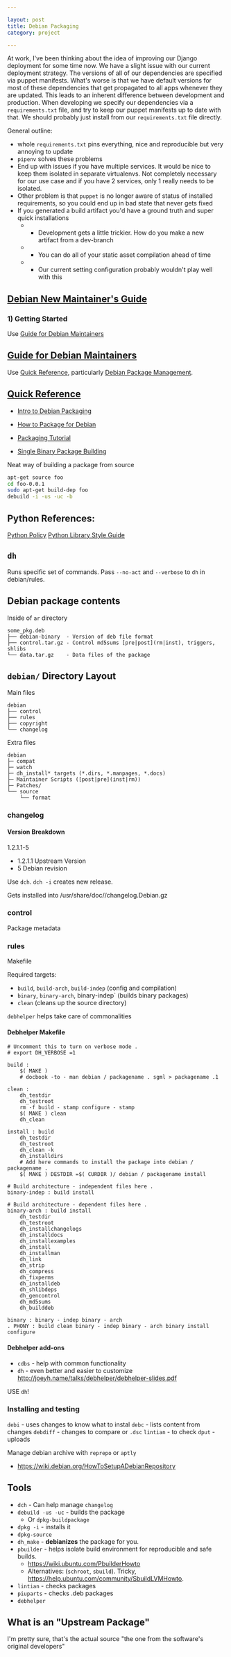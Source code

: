 ```yaml
---

layout: post
title: Debian Packaging
category: project

---
```


At work, I've been thinking about the idea of improving our Django deployment
for some time now. We have a slight issue with our current deployment strategy.
The versions of all of our dependencies are specified via puppet manifests.
What's worse is that we have default versions for most of these dependencies
that get propagated to all apps whenever they are updated. This leads to an
inherent difference between development and production. When developing we
specify our dependencies via a `requirements.txt` file, and try to keep our
puppet manifests up to date with that. We should probably just install from our
`requirements.txt` file directly.

General outline:
* whole `requirements.txt` pins everything, nice and reproducible but very
  annoying to update
* `pipenv` solves these problems
* End up with issues if you have multiple services. It would be nice to keep
  them isolated in separate virtualenvs. Not completely necessary for our use
case and if you have 2 services, only 1 really needs to be isolated.
* Other problem is that `puppet` is no longer aware of status of installed
  requirements, so you could end up in bad state that never gets fixed
* If you generated a build artifact you'd have a ground truth and super quick
  installations
  * - Development gets a little trickier. How do you make a new artifact from a
    dev-branch
  * + You can do all of your static asset compilation ahead of time
  * - Our current setting configuration probably wouldn't play well with this

## [Debian New Maintainer's Guide](https://www.debian.org/doc/manuals/maint-guide/index.en.html)

### 1) Getting Started

Use [Guide for Debian Maintainers](https://www.debian.org/doc/manuals/debmake-doc/index.en.html)

## [Guide for Debian Maintainers](https://www.debian.org/doc/manuals/debmake-doc/index.en.html)

Use [Quick Reference](https://www.debian.org/doc/user-manuals#quick-reference),
particularly [Debian Package
Management](https://www.debian.org/doc/manuals/debian-reference/ch02.en.html).

## [Quick Reference](https://www.debian.org/doc/user-manuals#quick-reference)

* [Intro to Debian Packaging](https://wiki.debian.org/Packaging/Intro?action=show&redirect=IntroDebianPackaging)

* [How to Package for Debian](https://wiki.debian.org/HowToPackageForDebian)
* [Packaging Tutorial](https://www.debian.org/doc/manuals/packaging-tutorial/packaging-tutorial.en.pdf)
* [Single Binary Package Building](http://tldp.org/HOWTO/html_single/Debian-Binary-Package-Building-HOWTO/)

Neat way of building a package from source
```bash
apt-get source foo
cd foo-0.0.1
sudo apt-get build-dep foo
debuild -i -us -uc -b
```

## Python References:

[Python Policy](https://www.debian.org/doc/packaging-manuals/python-policy/)
[Python Library Style Guide](https://wiki.debian.org/Python/LibraryStyleGuide)

## `dh`

Runs specific set of commands. Pass `--no-act` and `--verbose` to `dh` in
debian/rules.

## Debian package contents

Inside of `ar` directory

```
some_pkg.deb
├── debian-binary  - Version of deb file format
├── control.tar.gz - Control md5sums [pre|post](rm|inst), triggers, shlibs
└── data.tar.gz    - Data files of the package
```


## `debian/` Directory Layout

Main files
```
debian
├── control
├── rules
├── copyright
└── changelog
```

Extra files
```
debian
├─ compat
├─ watch
├─ dh_install* targets (*.dirs, *.manpages, *.docs)
├─ Maintainer Scripts ([post|pre](inst|rm))
├─ Patches/
└── source
    └── format
```

### changelog

#### Version Breakdown

1.2.1.1-5
* 1.2.1.1 Upstream Version
* 5 Debian revision

Use `dch`. `dch -i` creates new release.

Gets installed into /usr/share/doc/<package>/changelog.Debian.gz

### control

Package metadata

### rules

Makefile

Required targets:
* `build`, `build-arch`, `build-indep` (config and compilation)
* `binary`, `binary-arch`, binary-indep` (builds binary packages)
* `clean` (cleans up the source directory)

`debhelper` helps take care of commonalities

#### Debhelper Makefile

```
# Uncomment this to turn on verbose mode .
# export DH_VERBOSE =1

build :
	$( MAKE )
	# docbook -to - man debian / packagename . sgml > packagename .1

clean :
	dh_testdir
	dh_testroot
	rm -f build - stamp configure - stamp
	$( MAKE ) clean
	dh_clean

install : build
	dh_testdir
	dh_testroot
	dh_clean -k
	dh_installdirs
	# Add here commands to install the package into debian / packagename .
	$( MAKE ) DESTDIR =$( CURDIR )/ debian / packagename install

# Build architecture - independent files here .
binary-indep : build install

# Build architecture - dependent files here .
binary-arch : build install
	dh_testdir
	dh_testroot
	dh_installchangelogs
	dh_installdocs
	dh_installexamples
	dh_install
	dh_installman
	dh_link
	dh_strip
	dh_compress
	dh_fixperms
	dh_installdeb
	dh_shlibdeps
	dh_gencontrol
	dh_md5sums
	dh_builddeb

binary : binary - indep binary - arch
. PHONY : build clean binary - indep binary - arch binary install configure
```

#### Debhelper add-ons

* `cdbs` - help with common functionality
* `dh` - even better and easier to customize http://joeyh.name/talks/debhelper/debhelper-slides.pdf

USE `dh`!

### Installing and testing

`debi` - uses changes to know what to instal
`debc` - lists content from changes
`debdiff` - changes to compare or `.dsc`
`lintian` - to check
`dput` - uploads

Manage debian archive with `reprepo` or `aptly`
* https://wiki.debian.org/HowToSetupADebianRepository

## Tools

* `dch` - Can help manage `changelog`
* `debuild -us -uc` - builds the package
  * Or `dpkg-buildpackage`
* `dpkg -i` - installs it
* `dpkg-source`
* `dh_make` - __debianizes__ the package for you.
* `pbuilder` - helps isolate build environment for reproducible and safe builds.
  * https://wiki.ubuntu.com/PbuilderHowto
  * Alternatives: (`schroot`, `sbuild`). Tricky, https://help.ubuntu.com/community/SbuildLVMHowto.
* `lintian` - checks packages
* `piuparts` - checks .deb packages
* `debhelper`

## What is an "Upstream Package"

I'm pretty sure, that's the actual source
"the one from the software's original developers"
